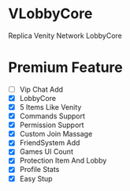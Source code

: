 # VLobbyCore
Replica Venity Network LobbyCore

# Premium Feature
- [ ] Vip Chat Add
- [X] LobbyCore
- [X] 5 Items Like Venity
- [X] Commands Support
- [X] Permission Support
- [X] Custom Join Massage
- [X] FriendSystem Add
- [X] Games UI Count
- [X] Protection Item And Lobby
- [X] Profile Stats
- [X] Easy Stup
